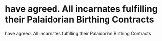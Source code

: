 # have agreed. All incarnates fulfilling their Palaidorian Birthing Contracts

have agreed. All incarnates fulfilling their Palaidorian Birthing Contracts